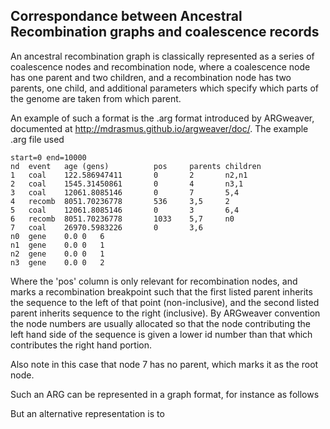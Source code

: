 Correspondance between Ancestral Recombination graphs and coalescence records
------------



An ancestral recombination graph is classically represented as a series of coalescence nodes and recombination node, where a coalescence node has one parent and two children, and a recombination node has two parents, one child, and additional parameters which specify which parts of the genome are taken from which parent.

An example of such a format is the .arg format introduced by ARGweaver, documented at http://mdrasmus.github.io/argweaver/doc/. The example .arg file used

```
start=0	end=10000
nd	event	age (gens)			pos		parents	children
1	coal	122.586947411		0		2		n2,n1
2	coal	1545.31450861		0		4		n3,1
3	coal	12061.8085146		0		7		5,4
4	recomb	8051.70236778		536		3,5		2
5	coal	12061.8085146		0		3		6,4
6	recomb	8051.70236778		1033	5,7		n0
7	coal	26970.5983226		0		3,6
n0	gene	0.0	0	6	
n1	gene	0.0	0	1	
n2	gene	0.0	0	1	
n3	gene	0.0	0	2	
```

Where the 'pos' column is only relevant for recombination nodes, and marks a recombination breakpoint such that the first listed parent inherits the sequence to the left of that point (non-inclusive), and the second listed parent inherits sequence to the right (inclusive).  By ARGweaver convention the node numbers are usually allocated so that the node contributing the left hand side of the sequence is given a lower id number than that which contributes the right hand portion.

Also note in this case that node 7 has no parent, which marks it as the root node.

Such an ARG can be represented in a graph format, for instance as follows



But an alternative representation is to 